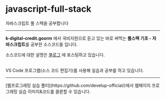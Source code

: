 # javascript-full-stack
자바스크립트 풀 스택을 공부합니다

----
**k-digital-credit.goorm** 에서 국비지원으로 듣고 있는 바로 써먹는 **풀스택 기초 - 자바스크립트**를 공부한 소스코드들 입니다. 

소스코드에 대한 설명은 [블로그](https://junghwan-hawaii.tistory.com/) 에 포스팅하고 있습니다. 

<br>
VS Code 프로그램(소스 코드 편집기)를 사용해 실습과 공부를 하고 있습니다. 

---
<p>[웹프로그래밍 실습 폴터](https://github.com/develup-official/)에서 웹페이지 프로그래밍 실습 이미지&코드를 클론할 수 있습니다.</p>
